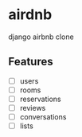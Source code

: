 # airdnb

django airbnb clone

## Features

- [ ] users
- [ ] rooms
- [ ] reservations
- [ ] reviews
- [ ] conversations
- [ ] lists
